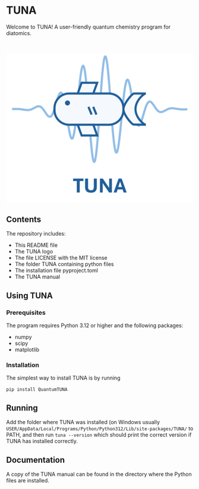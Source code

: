 # TUNA

Welcome to TUNA! A user-friendly quantum chemistry program for diatomics.

<br>
<p align="center">
  <img src="TUNA_Logo.svg" alt="Sample Image" />
</p>

## Contents

The repository includes:

* This README file
* The TUNA logo
* The file LICENSE with the MIT license
* The folder TUNA containing python files
* The installation file pyproject.toml
* The TUNA manual

## Using TUNA
### Prerequisites
The program requires Python 3.12 or higher and the following packages:

* numpy
* scipy
* matplotlib

### Installation

The simplest way to install TUNA is by running

```
pip install QuantumTUNA
```

## Running

Add the folder where TUNA was installed (on Windows usually ```USER/AppData/Local/Programs/Python/Python312/Lib/site-packages/TUNA/``` to PATH, and then run ```tuna --version``` which should print the correct version if TUNA has installed correctly.

## Documentation

A copy of the TUNA manual can be found in the directory where the Python files are installed.
